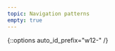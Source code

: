 ```yaml
---
topic: Navigation patterns
empty: true
---
```



{::options auto_id_prefix="w12-" /}
<!-- {: .aside-wrapper}
<span class="highlighter">
[W12 Slides](files/w12.min.pdf){:target="_blank"} (PDF, 266 KB)
</span> -->



<!-- ### Agenda

- Designing for navigation + wayfinding

### Homework
- Start working on [project 4]({{ site.baseurl }}{% link gd-220/proj4.md %})
- Complete competitor analysis and share site content -->

